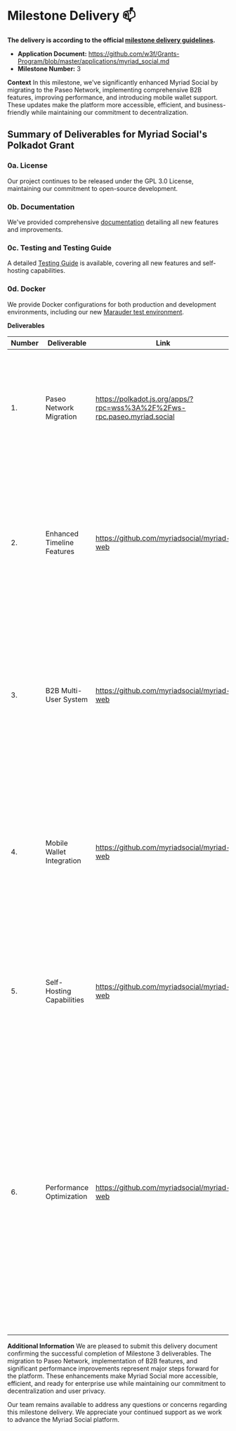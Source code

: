 # Milestone Delivery :mailbox:

**The delivery is according to the official [milestone delivery guidelines](https://github.com/w3f/Grants-Program/blob/master/docs/Support%20Docs/milestone-deliverables-guidelines.md).**  

* **Application Document:** https://github.com/w3f/Grants-Program/blob/master/applications/myriad_social.md
* **Milestone Number:** 3

**Context**
In this milestone, we've significantly enhanced Myriad Social by migrating to the Paseo Network, implementing comprehensive B2B features, improving performance, and introducing mobile wallet support. These updates make the platform more accessible, efficient, and business-friendly while maintaining our commitment to decentralization.

## Summary of Deliverables for Myriad Social's Polkadot Grant

### 0a. License
Our project continues to be released under the GPL 3.0 License, maintaining our commitment to open-source development.

### 0b. Documentation
We've provided comprehensive [documentation](https://github.com/myriadsocial/myriad-web/blob/main/docs/milestone-3-documentation.md) detailing all new features and improvements.

### 0c. Testing and Testing Guide
A detailed [Testing Guide](https://github.com/myriadsocial/myriad-web/blob/main/docs/milestone-3-testing-guide.md) is available, covering all new features and self-hosting capabilities.

### 0d. Docker
We provide Docker configurations for both production and development environments, including our new [Marauder test environment](https://github.com/myriadsocial/myriad-infrastructure/blob/main/linux/Dockerfile).

**Deliverables**

| Number | Deliverable | Link | Notes |
| ------------- | ------------- | ------------- |------------- |
| 1. | Paseo Network Migration | https://polkadot.js.org/apps/?rpc=wss%3A%2F%2Fws-rpc.paseo.myriad.social | [![Myriad Paseo Dashboard](https://raw.githubusercontent.com/myriadsocial/myriad-web/refs/heads/main/docs/image-9.png)](https://polkadot.js.org/apps/?rpc=wss%3A%2F%2Fws-rpc.paseo.myriad.social) <br/> Successfully migrated to Paseo Network as a Parachain (ParaID 4005) with complete token migration from Octopus Testnet. |
| 2. | Enhanced Timeline Features | https://github.com/myriadsocial/myriad-web | Implemented improved timeline discovery and exclusive timeline creation with a multi-staged interface. ![Timeline Creation](https://raw.githubusercontent.com/myriadsocial/myriad-web/refs/heads/main/docs/create-exclusive-timeline.png) Video demo of the new filtering system: [Timeline Filtering Demo](https://www.youtube.com/watch?v=D0Km7_Buclo) |
| 3. | B2B Multi-User System | https://github.com/myriadsocial/myriad-web | Developed comprehensive B2B features including Personal Access Tokens and team management capabilities. ![Multi-User System](https://raw.githubusercontent.com/myriadsocial/myriad-web/refs/heads/main/docs/multi-user.png) Watch our tutorial on the multi-user system: [Multi-User System Tutorial](https://www.youtube.com/watch?v=-cf-RXFiCdM) |
| 4. | Mobile Wallet Integration | https://github.com/myriadsocial/myriad-web | Successfully integrated Nova Wallet for mobile users, enabling seamless Polkadot wallet connectivity on mobile devices. [![Nova Wallet Tutorial](https://img.youtube.com/vi/6PtEhR9-K50/0.jpg)](https://www.youtube.com/watch?v=6PtEhR9-K50) <br/> See how to use Nova Wallet with Myriad: [Nova Wallet Integration Tutorial](https://www.youtube.com/watch?v=6PtEhR9-K50) |
| 5. | Self-Hosting Capabilities | https://github.com/myriadsocial/myriad-web | Implemented comprehensive self-hosting solution with automated setup via Marauder script and Docker container management. ![Timeline Discovery](https://raw.githubusercontent.com/myriadsocial/myriad-web/refs/heads/main/docs/timeline-discovery.png) |
| 6. | Performance Optimization | https://github.com/myriadsocial/myriad-web | ![Brotli Compression](https://raw.githubusercontent.com/myriadsocial/myriad-web/refs/heads/main/docs/image-2.png) <br/> Achieved significant performance improvements including: <br/> - 50% reduction in transfer size (from 24.3 MB to 10.4 MB) <br/> - 14% reduction in JavaScript bundle size (down to 325kb) <br/> - Implementation of Brotli compression <br/> - Enhanced Fetch/XHR payload efficiency (reduced to 7%) <br/> - Improved mobile performance and data usage |

**Additional Information**
We are pleased to submit this delivery document confirming the successful completion of Milestone 3 deliverables. The migration to Paseo Network, implementation of B2B features, and significant performance improvements represent major steps forward for the platform. These enhancements make Myriad Social more accessible, efficient, and ready for enterprise use while maintaining our commitment to decentralization and user privacy.

Our team remains available to address any questions or concerns regarding this milestone delivery. We appreciate your continued support as we work to advance the Myriad Social platform.